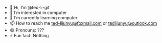 - 👋 Hi, I’m @ted-li-git
- 👀 I’m interested in computer
- 🌱 I’m currently learning computer
- 📫 How to reach me ted-lijunyu@foxmail.com or tedlijunyu@outlook.com
- 😄 Pronouns: ???
- ⚡ Fun fact: Nothing

<!---
ted-li-git/ted-li-git is a ✨ special ✨ repository because its `README.md` (this file) appears on your GitHub profile.
You can click the Preview link to take a look at your changes.
--->
